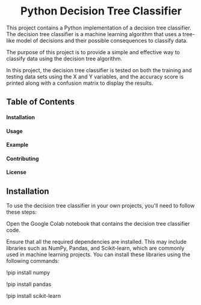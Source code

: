 <h1 align="center">Python Decision Tree Classifier</h1>

This project contains a Python implementation of a decision tree classifier. The decision tree classifier is a machine learning algorithm that uses a tree-like model of decisions and their possible consequences to classify data.

The purpose of this project is to provide a simple and effective way to classify data using the decision tree algorithm.

In this project, the decision tree classifier is tested on both the training and testing data sets using the X and Y variables, and the accuracy score is printed along with a confusion matrix to display the results.

<h2>Table of Contents</h2>

<h4>Installation</h4>

<h4>Usage</h4>

<h4>Example</h4>

<h4>Contributing</h4>

<h4>License</h4>

<h2>Installation</h2>
To use the decision tree classifier in your own projects, you'll need to follow these steps:

Open the Google Colab notebook that contains the decision tree classifier code.

Ensure that all the required dependencies are installed. This may include libraries such as NumPy, Pandas, and Scikit-learn, which are commonly used in machine learning projects. You can install these libraries using the following commands:





!pip install numpy

!pip install pandas

!pip install scikit-learn

